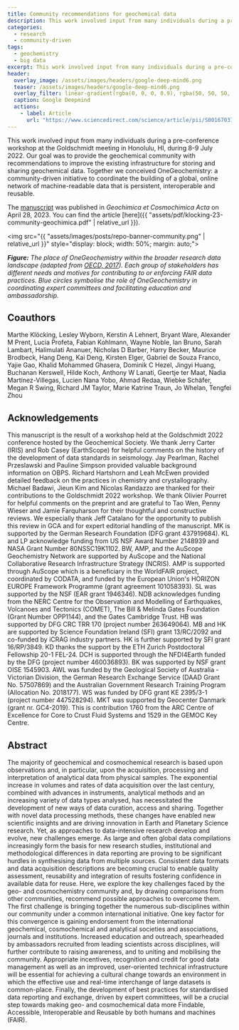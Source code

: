 ```yaml
---
title: Community recommendations for geochemical data
description: This work involved input from many individuals during a pre-conference workshop at the Goldschmidt meeting in Honolulu.
categories:
  - research
  - community-driven
tags:
  - geochemistry
  - big data
excerpt: This work involved input from many individuals during a pre-conference workshop at the Goldschmidt meeting in Honolulu.
header:
  overlay_image: /assets/images/headers/google-deep-mind6.png
  teaser: /assets/images/headers/google-deep-mind6.png
  overlay_filter: linear-gradient(rgba(0, 0, 0, 0.9), rgba(50, 50, 50, 0.5))
  caption: Google Deepmind
  actions:
    - label: Article
      url: "https://www.sciencedirect.com/science/article/pii/S0016703723001916"
---
```


This work involved input from many individuals during a pre-conference workshop at the Goldschmidt meeting in Honolulu, HI, during 8-9 July 2022. Our goal was to provide the geochemical community with recommendations to improve the existing infrastructure for storing and sharing geochemical data. Together we conceived OneGeochemistry: a community-driven initiative to coordinate the building of a global, online network of machine-readable data that is persistent, interoperable and reusable.

The [manuscript](https://www.sciencedirect.com/science/article/pii/S0016703723001916) was published in *Geochimica et Cosmochimica Acta* on April 28, 2023. You can find the article [here]({{ "assets/pdf/klocking-23-community-geochimica.pdf" | relative_url }}).

<img src="{{ "assets/images/posts/repo-banner-community.png" | relative_url }}" style="display: block; width: 50%; margin: auto;">

***Figure:*** *The place of OneGeochemistry within the broader research data landscape (adapted from [OECD, 2017](https://doi.org/10.1787/e92fa89e-en)). Each group of stakeholders has different needs and motives for contributing to or enforcing FAIR data practices. Blue circles symbolise the role of OneGeochemistry in coordinating expert committees and facilitating education and ambassadorship.*

## Coauthors
Marthe Klöcking, Lesley Wyborn, Kerstin A Lehnert, Bryant Ware, Alexander M Prent, Lucia Profeta, Fabian Kohlmann, Wayne Noble, Ian Bruno, Sarah Lambart, Halimulati Ananuer, Nicholas D Barber, Harry Becker, Maurice Brodbeck, Hang Deng, Kai Deng, Kirsten Elger, Gabriel de Souza Franco, Yajie Gao, Khalid Mohammed Ghasera, Dominik C Hezel, Jingyi Huang, Buchanan Kerswell, Hilde Koch, Anthony W Lanati, Geertje ter Maat, Nadia Martínez-Villegas, Lucien Nana Yobo, Ahmad Redaa, Wiebke Schäfer, Megan R Swing, Richard JM Taylor, Marie Katrine Traun, Jo Whelan, Tengfei Zhou

## Acknowledgements
This manuscript is the result of a workshop held at the Goldschmidt 2022 conference hosted by the Geochemical Society. We thank Jerry Carter (IRIS) and Rob Casey (EarthScope) for helpful comments on the history of the development of data standards in seismology. Jay Pearlman, Rachel Przeslawski and Pauline Simpson provided valuable background information on OBPS. Richard Hartshorn and Leah McEwen provided detailed feedback on the practices in chemistry and crystallography. Michael Badawi, Jieun Kim and Nicolas Randazzo are thanked for their contributions to the Goldschmidt 2022 workshop. We thank Olivier Pourret for helpful comments on the preprint and are grateful to Tao Wen, Penny Wieser and Jamie Farquharson for their thoughtful and constructive reviews. We especially thank Jeff Catalano for the opportunity to publish this review in GCA and for expert editorial handling of the manuscript. MK is supported by the German Research Foundation (DFG grant 437919684). KL and LP acknowledge funding from US NSF Award Number 2148939 and NASA Grant Number 80NSSC19K1102. BW, AMP, and the AuScope Geochemistry Network are supported by AuScope and the National Collaborative Research Infrastructure Strategy (NCRIS). AMP is supported through AuScope which is a beneficiary in the WorldFAIR project, coordinated by CODATA, and funded by the European Union's HORIZON EUROPE Framework Programme (grant agreement 101058393). SL was supported by the NSF (EAR grant 1946346). NDB acknowledges funding from the NERC Centre for the Observation and Modelling of Earthquakes, Volcanoes and Tectonics (COMET), The Bill & Melinda Gates Foundation (Grant Number OPP1144), and the Gates Cambridge Trust. HB was supported by DFG CRC TRR 170 (project number 263649064). MB and HK are supported by Science Foundation Ireland (SFI) grant 13/RC/2092 and co-funded by iCRAG industry partners. HK is further supported by SFI grant 16/RP/3849. KD thanks the support by the ETH Zurich Postdoctoral Fellowship 20-1 FEL-24. DCH is supported through the NFDI4Earth funded by the DFG (project number 460036893). BK was supported by NSF grant OISE 1545903. AWL was funded by the Geological Society of Australia - Victorian Division, the German Research Exchange Service (DAAD Grant No. 57507869) and the Australian Government Research Training Program (Allocation No. 2018177). WS was funded by DFG grant KE 2395/3-1 (project number 447528294). MKT was supported by Geocenter Danmark (grant nr. GC4-2019). This is contribution 1760 from the ARC Centre of Excellence for Core to Crust Fluid Systems and 1529 in the GEMOC Key Centre.

## Abstract
The majority of geochemical and cosmochemical research is based upon observations and, in particular, upon the acquisition, processing and interpretation of analytical data from physical samples. The exponential increase in volumes and rates of data acquisition over the last century, combined with advances in instruments, analytical methods and an increasing variety of data types analysed, has necessitated the development of new ways of data curation, access and sharing. Together with novel data processing methods, these changes have enabled new scientific insights and are driving innovation in Earth and Planetary Science research. Yet, as approaches to data-intensive research develop and evolve, new challenges emerge. As large and often global data compilations increasingly form the basis for new research studies, institutional and methodological differences in data reporting are proving to be significant hurdles in synthesising data from multiple sources. Consistent data formats and data acquisition descriptions are becoming crucial to enable quality assessment, reusability and integration of results fostering confidence in available data for reuse. Here, we explore the key challenges faced by the geo- and cosmochemistry community and, by drawing comparisons from other communities, recommend possible approaches to overcome them. The first challenge is bringing together the numerous sub-disciplines within our community under a common international initiative. One key factor for this convergence is gaining endorsement from the international geochemical, cosmochemical and analytical societies and associations, journals and institutions. Increased education and outreach, spearheaded by ambassadors recruited from leading scientists across disciplines, will further contribute to raising awareness, and to uniting and mobilising the community. Appropriate incentives, recognition and credit for good data management as well as an improved, user-oriented technical infrastructure will be essential for achieving a cultural change towards an environment in which the effective use and real-time interchange of large datasets is common-place. Finally, the development of best practices for standardised data reporting and exchange, driven by expert committees, will be a crucial step towards making geo- and cosmochemical data more Findable, Accessible, Interoperable and Reusable by both humans and machines (FAIR).
